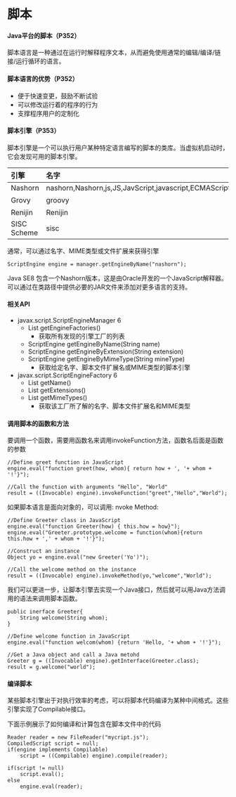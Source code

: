 # 脚本



#### Java平台的脚本（P352）

脚本语言是一种通过在运行时解释程序文本，从而避免使用通常的编辑/编译/链接/运行循环的语言。

#### 脚本语言的优势（P352）

* 便于快速变更，鼓励不断试验
* 可以修改运行着的程序的行为
* 支撑程序用户的定制化

#### 脚本引擎（P353）

脚本引擎是一个可以执行用户某种特定语言编写的脚本的类库。当虚拟机启动时，它会发现可用的脚本引擎。

| 引擎 | 名字 | MIME类型 | 文件扩展 |
| :--- | :--- | :--- | :--- |
| Nashorn | nashorn,Nashorn,js,JS,JavScript,javascript,ECMAScript,ecmascript | application/javascript,application/ecmascript,test/javacript,test/ecmascript | js |
| Grovy | groovy | 无 | groovy |
| Renijin | Renijin | test/x-R | R,r,S,s |
| SISC Scheme | sisc | 无 | scheme,sisc |

通常，可以通过名字、MIME类型或文件扩展来获得引擎

```text
ScriptEngine engine = manager.getEngineByName("nashorn");
```

Java SE8 包含一个Nashorn版本，这是由Oracle开发的一个JavaScript解释器。可以通过在类路径中提供必要的JAR文件来添加对更多语言的支持。

#### 相关API

* javax.script.ScriptEngineManager 6
  * List getEngineFactories\(\)
    * 获取所有发现的引擎工厂的列表
  * ScriptEngine getEngineByName\(String name\)
  * ScriptEngine getEngineByExtension\(String extension\)
  * ScriptEngine getEngineByMimeType\(String mineType\)
    * 获取给定名字、脚本文件扩展名或MIME类型的脚本引擎
* javax.script.ScriptEngineFactory 6
  * List getName\(\)
  * List getExtensions\(\)
  * List getMimeTypes\(\)
    * 获取该工厂所了解的名字、脚本文件扩展名和MIME类型

#### 调用脚本的函数和方法

要调用一个函数，需要用函数名来调用invokeFunction方法，函数名后面是函数的参数

```text
//Define greet function in JavaScript
engine.eval("function greet(how, whom){ return how + ', '+ whom + '!'}");

//Call the function with arguments "Hello", "World"
result = ((Invocable) engine).invokeFunction("greet","Hello","World");
```

如果脚本语言是面向对象的，可以调用: nvoke Method:

```text
//Define Greeter class in JavaScript
engine.eval("function Greeter(how) { this.how = how}");
engine.eval("Greeter.prototype.welcome = function(whom){return this.how + ',' + whom + '!'}");

//Construct an instance
Object yo = engine.eval("new Greeter('Yo')");

//Call the welcome method on the instance
result = ((Invocable) engine).invokeMethod(yo,"welcome","World");
```

我们可以更进一步，让脚本引擎去实现一个Java接口，然后就可以用Java方法调用的语法来调用脚本函数。

```text
public inerface Greeter{
    String welcome(String whom);
}

//Define welcome function in JavaScript
engine.eval("function welcom(whom) {return 'Hello, '+ whom + '!'}");

//Get a Java object and call a Java metohd
Greeter g = ((Invocable) engine).getInterface(Greeter.class);
result = g.welcome("world");
```

#### 编译脚本

某些脚本引擎出于对执行效率的考虑，可以将脚本代码编译为某种中间格式。这些引擎实现了Compilable接口。

下面示例展示了如何编译和计算包含在脚本文件中的代码

```text
Reader reader = new FileReader("mycript.js");
CompiledScript script = null;
if(engine implements Compilable)
    script = ((Compilable) engine).compile(reader);

if(script != null)
    script.eval();
else
    engine.eval(reader);
```

